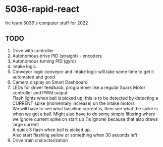 # 5036-rapid-react
frc team 5036's computer stuff for 2022


## TODO
1. Drive with controller
2. Autonomous drive PID (straight) - encoders
3. Autonomous turning PID (gyro)
4. Intake logic
5. Conveyor logic
    conveyor and intake logic will take some time to get it automated and good
6. Camera display on Smart Dashboard
7. LEDs for driver feedback, programmer like a regular Spark Motor controller and PWM output  
    Flash lights when ball is picked up, this is to be detected by detecting a CURRENT spike (momentary increase) on the intake motors  
    We will have to see what baseline current is, then see what the spike is when we get a ball. Might also have to do some simple filtering where we ignore current spike on start up (1s ignore) because that also draws large current  
    A quick 3 flash when ball is picked up.  
    Also start flashing yellow or something when 30 seconds left
8. Drive train characterization

